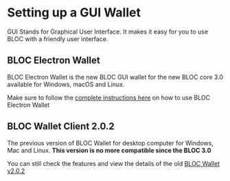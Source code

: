 # **Setting up a GUI Wallet**

GUI Stands for Graphical User Interface. It makes it easy for you to use BLOC with a friendly user interface.

## **BLOC Electron Wallet**

BLOC Electron Wallet is the new BLOC GUI wallet for the new BLOC core 3.0 available for Windows, macOS and Linux.

Make sure to follow the [complete instructions here](../wallets/BLOC-GUI-Electron-Wallet.md) on how to use BLOC Electron Wallet

## **BLOC Wallet Client 2.0.2**

The previous version of BLOC Wallet for desktop computer for Windows, Mac and Linux.
**This version is no more compatible since the BLOC 3.0**

You can still check the features and view the details of the old [BLOC Wallet v2.0.2](../wallets/BLOC-GUI-Desktop-Wallet-V2.md)